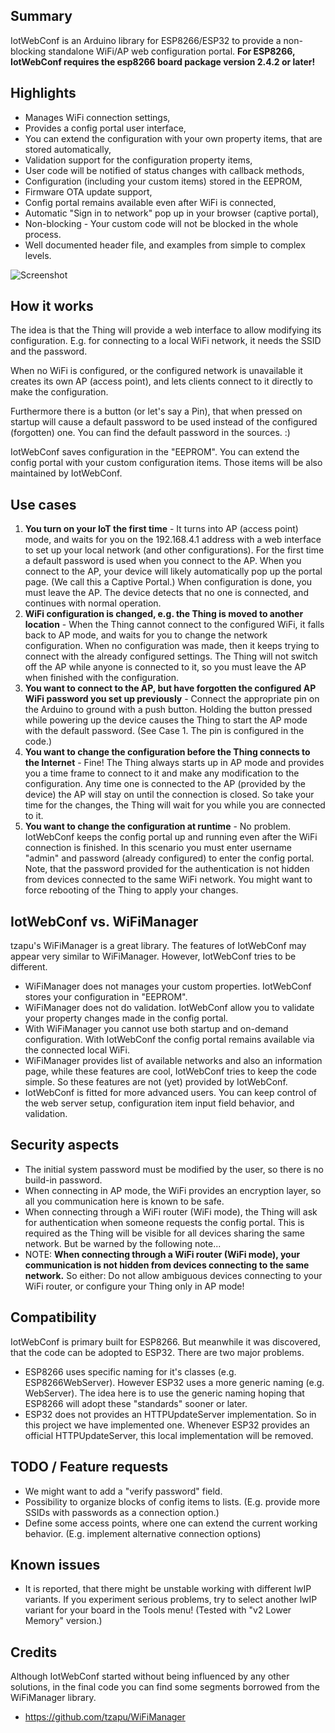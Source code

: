 ## Summary
IotWebConf is an Arduino library for ESP8266/ESP32 to provide a non-blocking standalone WiFi/AP web configuration portal.
**For ESP8266, IotWebConf requires the esp8266 board package version 2.4.2 or later!**

## Highlights

  - Manages WiFi connection settings,
  - Provides a config portal user interface,
  - You can extend the configuration with your own property items, that are stored automatically,
  - Validation support for the configuration property items,
  - User code will be notified of status changes with callback methods,
  - Configuration (including your custom items) stored in the EEPROM,
  - Firmware OTA update support,
  - Config portal remains available even after WiFi is connected,
  - Automatic "Sign in to network" pop up in your browser (captive portal),
  - Non-blocking - Your custom code will not be blocked in the whole process.
  - Well documented header file, and examples from simple to complex levels.

![Screenshot](https://sharedinventions.com/wp-content/uploads/2018/11/Screenshot_20181105-191748a.png)
  
## How it works
The idea is that the Thing will provide a web interface to allow modifying its configuration. E.g. for connecting to a local WiFi network, it needs the SSID and the password.

When no WiFi is configured, or the configured network is unavailable it creates its own AP (access point), and lets clients connect to it directly to make the configuration.

Furthermore there is a button (or let's say a Pin), that when pressed on startup will cause a default password to be used instead of the configured (forgotten) one.
You can find the default password in the sources. :)

IotWebConf saves configuration in the "EEPROM". You can extend the config portal with your custom configuration items. Those items will be also maintained by IotWebConf.

## Use cases
  1. **You turn on your IoT the first time** - It turns into AP (access point) mode, and waits for you on the 192.168.4.1 address with a web interface to set up your local network (and other configurations). For the first time a default password is used when you connect to the AP. When you connect to the AP, your device will likely automatically pop up the portal page. (We call this a Captive Portal.) When configuration is done, you must leave the AP. The device detects that no one is connected, and continues with normal operation.
  1. **WiFi configuration is changed, e.g. the Thing is moved to another location** - When the Thing cannot connect to the configured WiFi, it falls back to AP mode, and waits for you to change the network configuration. When no configuration was made, then it keeps trying to connect with the already configured settings. The Thing will not switch off the AP while anyone is connected to it, so you must leave the AP when finished with the configuration.
  1. **You want to connect to the AP, but have forgotten the configured AP WiFi password you set up previously** - Connect the appropriate pin on the Arduino to ground with a push button. Holding the button pressed while powering up the device causes the Thing to start the AP mode with the default password. (See Case 1. The pin is configured in the code.)
  1. **You want to change the configuration before the Thing connects to the Internet** - Fine! The Thing always starts up in AP mode and provides you a time frame to connect to it and make any modification to the configuration. Any time one is connected to the AP (provided by the device) the AP will stay on until the connection is closed. So take your time for the changes, the Thing will wait for you while you are connected to it.
  1. **You want to change the configuration at runtime** - No problem. IotWebConf keeps the config portal up and running even after the WiFi connection is finished. In this scenario you must enter username "admin" and password (already configured) to enter the config portal. Note, that the password provided for the authentication is not hidden from devices connected to the same WiFi network. You might want to force rebooting of the Thing to apply your changes.

## IotWebConf vs. WiFiManager
tzapu's WiFiManager is a great library. The features of IotWebConf may appear very similar to WiFiManager. However, IotWebConf tries to be different.
  - WiFiManager does not manages your custom properties. IotWebConf stores your configuration in "EEPROM".
  - WiFiManager does not do validation. IotWebConf allow you to validate your property changes made in the config portal.
  - With WiFiManager you cannot use both startup and on-demand configuration. With IotWebConf the config portal remains available via the connected local WiFi.
  - WiFiManager provides list of available networks and also an information page, while these features are cool, IotWebConf tries to keep the code simple. So these features are not (yet) provided by IotWebConf.
  - IotWebConf is fitted for more advanced users. You can keep control of the web server setup, configuration item input field behavior, and validation.

## Security aspects
  - The initial system password must be modified by the user, so there is no build-in password.
  - When connecting in AP mode, the WiFi provides an encryption layer, so all you communication here is known to be safe.
  - When connecting through a WiFi router (WiFi mode), the Thing will ask for authentication when someone requests the config portal. This is required as the Thing will be visible for all devices sharing the same network. But be warned by the following note...
  - NOTE: **When connecting through a WiFi router (WiFi mode), your communication is not hidden from devices connecting to the same network.** So either: Do not allow ambiguous devices connecting to your WiFi router, or configure your Thing only in AP mode!

## Compatibility
IotWebConf is primary built for ESP8266. But meanwhile it was discovered, that the code can be adopted
to ESP32. There are two major problems.
  - ESP8266 uses specific naming for it's classes (e.g. ESP8266WebServer). However ESP32 uses a more generic naming (e.g. WebServer). The idea here is to use the generic naming hoping that ESP8266 will adopt these "standards" sooner or later.
  - ESP32 does not provides an HTTPUpdateServer implementation. So in this project we have implemented one. Whenever ESP32 provides an official HTTPUpdateServer, this local implementation will be removed.
  
## TODO / Feature requests
  - We might want to add a "verify password" field.
  - Possibility to organize blocks of config items to lists. (E.g. provide more SSIDs with passwords as a connection option.)
  - Define some access points, where one can extend the current working behavior. (E.g. implement alternative connection options)

## Known issues
  - It is reported, that there might be unstable working with different lwIP variants. If you experiment serious problems, try to select another lwIP variant for your board in the Tools menu! (Tested with "v2 Lower Memory" version.)
  
## Credits
Although IotWebConf started without being influenced by any other solutions, in the final code you can find some segments borrowed from the WiFiManager library.
  - https://github.com/tzapu/WiFiManager

